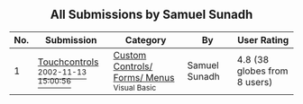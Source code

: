 ﻿<div align="center">

## All Submissions by Samuel Sunadh

</div>

No.  | Submission | Category | By   | User Rating
---- | ---------- | -------- | ---- | -----------
1 | [Touchcontrols<br /><sup>2002-11-13 15:00:56</sup>](https://github.com/Planet-Source-Code/samuel-sunadh-touchcontrols__1-40677) | [Custom Controls/ Forms/  Menus<br /><sup>Visual Basic</sup>](../ByCategory/custom-controls-forms-menus__1-4.md) | Samuel Sunadh | 4.8 (38 globes from 8 users)
